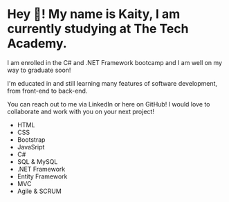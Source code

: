 # Hey :wave:! My name is Kaity, I am currently studying at The Tech Academy.

I am enrolled in the C# and .NET Framework bootcamp and I am well on my way to graduate soon!

I'm educated in and still learning many features of software development, from front-end to back-end. 

You can reach out to me via LinkedIn or here on GitHub! I would love to collaborate and work with you on your next project!

- HTML
- CSS
- Bootstrap
- JavaSript
- C#
- SQL & MySQL
- .NET Framework
- Entity Framework
- MVC
- Agile & SCRUM
